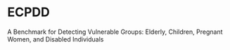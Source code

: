 # ECPDD
A Benchmark for Detecting Vulnerable Groups: Elderly, Children, Pregnant Women, and Disabled Individuals
